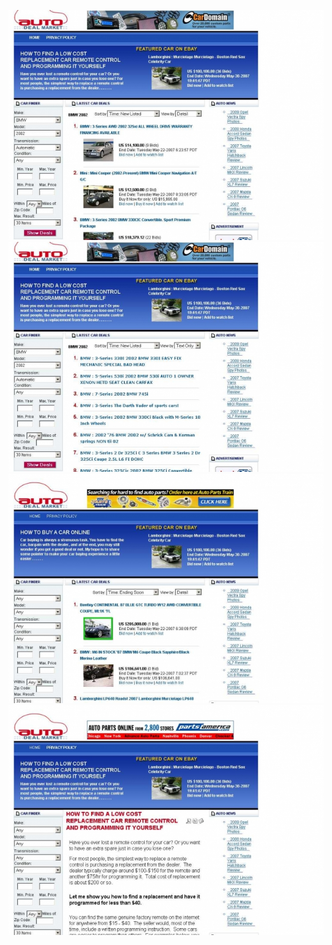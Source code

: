 ![autodealmarket-com-02.jpg](Screenshots/autodealmarket-com-02.jpg)
![autodealmarket-com-03.jpg](Screenshots/autodealmarket-com-03.jpg)
![autodealmarket-com-06.jpg](Screenshots/autodealmarket-com-06.jpg)
![autodealmarket-com-07.jpg](Screenshots/autodealmarket-com-07.jpg)
